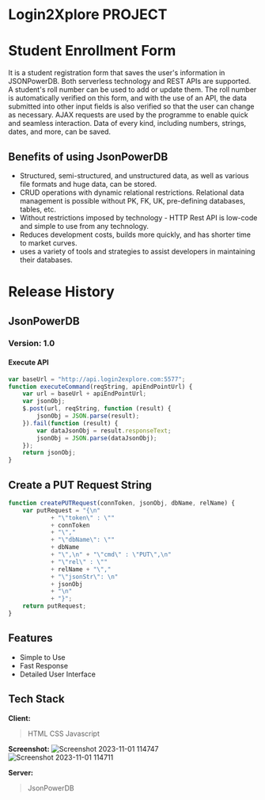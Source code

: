 # Login2Xplore PROJECT 


# Student Enrollment Form

It is a student registration form that saves the user's information in JSONPowerDB. Both serverless technology and REST APIs are supported. A student's roll number can be used to add or update them. The roll number is automatically verified on this form, and with the use of an API, the data submitted into other input fields is also verified so that the user can change as necessary. AJAX requests are used by the programme to enable quick and seamless interaction. Data of every kind, including numbers, strings, dates, and more, can be saved.

## Benefits of using JsonPowerDB
- Structured, semi-structured, and unstructured data, as well as various file formats and huge data, can be stored.
- CRUD operations with dynamic relational restrictions. Relational data management is possible without PK, FK, UK, pre-defining databases, tables, etc.
- Without restrictions imposed by technology - HTTP Rest API is low-code and simple to use from any technology.
-  Reduces development costs, builds more quickly, and has shorter time to market curves.
-  uses a variety of tools and strategies to assist developers in maintaining their databases.



# Release History

## JsonPowerDB

### Version: 1.0

#### Execute API

```javascript
var baseUrl = "http://api.login2explore.com:5577";
function executeCommand(reqString, apiEndPointUrl) {
    var url = baseUrl + apiEndPointUrl;
    var jsonObj;
    $.post(url, reqString, function (result) {
        jsonObj = JSON.parse(result);
    }).fail(function (result) {
        var dataJsonObj = result.responseText;
        jsonObj = JSON.parse(dataJsonObj);
    });
    return jsonObj;
}
```
## Create a PUT Request String

```javascript
function createPUTRequest(connToken, jsonObj, dbName, relName) {
    var putRequest = "{\n"
            + "\"token\" : \""
            + connToken
            + "\","
            + "\"dbName\": \""
            + dbName
            + "\",\n" + "\"cmd\" : \"PUT\",\n"
            + "\"rel\" : \""
            + relName + "\","
            + "\"jsonStr\": \n"
            + jsonObj
            + "\n"
            + "}";
    return putRequest;
}

```
## Features

- Simple to Use
- Fast Response
- Detailed User Interface


## Tech Stack

**Client:** 
>HTML
>CSS
>Javascript

**Screenshot:**
![Screenshot 2023-11-01 114747](https://github.com/amansinha0401/JSONPOWERDB_PROJECT/assets/96297924/c44bc3de-a92c-4de7-a007-cc347ca67057)
![Screenshot 2023-11-01 114711](https://github.com/amansinha0401/JSONPOWERDB_PROJECT/assets/96297924/e21a7116-ab15-4442-8c2f-176e02e72fd3)


**Server:** 
>JsonPowerDB
